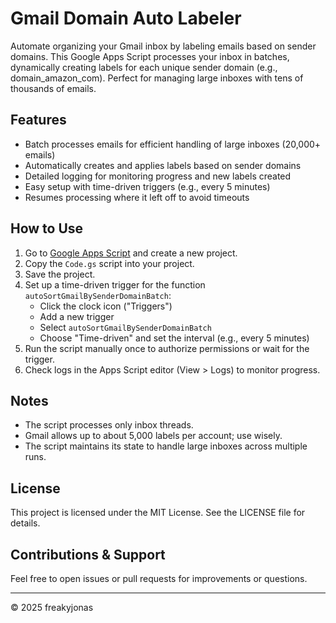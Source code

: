 # Gmail Domain Auto Labeler

Automate organizing your Gmail inbox by labeling emails based on sender domains. This Google Apps Script processes your inbox in batches, dynamically creating labels for each unique sender domain (e.g., domain_amazon_com). Perfect for managing large inboxes with tens of thousands of emails.

## Features

- Batch processes emails for efficient handling of large inboxes (20,000+ emails)
- Automatically creates and applies labels based on sender domains
- Detailed logging for monitoring progress and new labels created
- Easy setup with time-driven triggers (e.g., every 5 minutes)
- Resumes processing where it left off to avoid timeouts

## How to Use

1. Go to [Google Apps Script](https://script.google.com/) and create a new project.
2. Copy the `Code.gs` script into your project.
3. Save the project.
4. Set up a time-driven trigger for the function `autoSortGmailBySenderDomainBatch`:
   - Click the clock icon ("Triggers")
   - Add a new trigger
   - Select `autoSortGmailBySenderDomainBatch`
   - Choose "Time-driven" and set the interval (e.g., every 5 minutes)
5. Run the script manually once to authorize permissions or wait for the trigger.
6. Check logs in the Apps Script editor (View > Logs) to monitor progress.

## Notes

- The script processes only inbox threads.
- Gmail allows up to about 5,000 labels per account; use wisely.
- The script maintains its state to handle large inboxes across multiple runs.

## License

This project is licensed under the MIT License. See the LICENSE file for details.

## Contributions & Support

Feel free to open issues or pull requests for improvements or questions.

---

© 2025 freakyjonas
